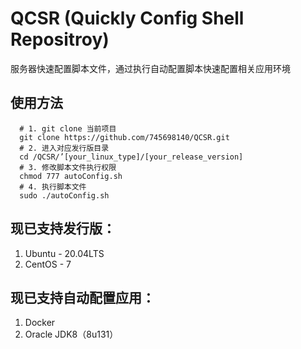 # QCSR (Quickly Config Shell Repositroy)

服务器快速配置脚本文件，通过执行自动配置脚本快速配置相关应用环境

## 使用方法
```
  # 1. git clone 当前项目
  git clone https://github.com/745698140/QCSR.git
  # 2. 进入对应发行版目录
  cd /QCSR/’[your_linux_type]/[your_release_version]
  # 3. 修改脚本文件执行权限
  chmod 777 autoConfig.sh
  # 4. 执行脚本文件
  sudo ./autoConfig.sh
```

## 现已支持发行版：
1. Ubuntu - 20.04LTS
2. CentOS - 7

## 现已支持自动配置应用：
1. Docker
2. Oracle JDK8（8u131）

